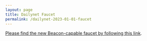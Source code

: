 ```yaml
---
layout: page
title: Dailynet Faucet
permalink: /dailynet-2023-01-01-faucet
---
```


[Please find the new Beacon-capable faucet by following this link](https://faucet.dailynet-2023-01-01.teztnets.xyz).
